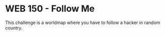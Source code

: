 # WEB 150 - Follow Me

This challenge is a worldmap where you have to follow a hacker in random country.
